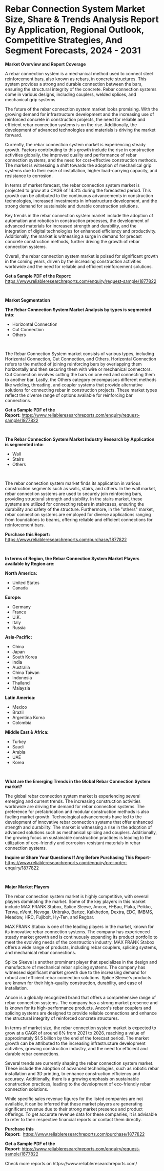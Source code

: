 <p><h1>Rebar Connection System Market Size, Share & Trends Analysis Report By Application, Regional Outlook, Competitive Strategies, And Segment Forecasts, 2024 - 2031</h1></p><p><strong>Market Overview and Report Coverage</strong></p>
<p><p>A rebar connection system is a mechanical method used to connect steel reinforcement bars, also known as rebars, in concrete structures. This system provides a strong and durable connection between the bars, ensuring the structural integrity of the concrete. Rebar connection systems come in various designs, including couplers, welded splices, and mechanical grip systems.</p><p>The future of the rebar connection system market looks promising. With the growing demand for infrastructure development and the increasing use of reinforced concrete in construction projects, the need for reliable and efficient rebar connection systems is on the rise. Additionally, the development of advanced technologies and materials is driving the market forward.</p><p>Currently, the rebar connection system market is experiencing steady growth. Factors contributing to this growth include the rise in construction activities globally, the improved quality and performance of rebar connection systems, and the need for cost-effective construction methods. The market is witnessing a shift towards the adoption of mechanical grip systems due to their ease of installation, higher load-carrying capacity, and resistance to corrosion.</p><p>In terms of market forecast, the rebar connection system market is projected to grow at a CAGR of 14.3% during the forecasted period. This growth can be attributed to the continuous advancements in construction technologies, increased investments in infrastructure development, and the strong demand for sustainable and durable construction solutions.</p><p>Key trends in the rebar connection system market include the adoption of automation and robotics in construction processes, the development of advanced materials for increased strength and durability, and the integration of digital technologies for enhanced efficiency and productivity. Additionally, the market is witnessing a surge in demand for precast concrete construction methods, further driving the growth of rebar connection systems.</p><p>Overall, the rebar connection system market is poised for significant growth in the coming years, driven by the increasing construction activities worldwide and the need for reliable and efficient reinforcement solutions.</p></p>
<p><strong>Get a Sample PDF of the Report:</strong> <a href="https://www.reliableresearchreports.com/enquiry/request-sample/1877822">https://www.reliableresearchreports.com/enquiry/request-sample/1877822</a></p>
<p>&nbsp;</p>
<p><strong>Market Segmentation</strong></p>
<p><strong>The Rebar Connection System Market Analysis by types is segmented into:</strong></p>
<p><ul><li>Horizontal Connection</li><li>Cut Connection</li><li>Others</li></ul></p>
<p>&nbsp;</p>
<p><p>The Rebar Connection System market consists of various types, including Horizontal Connection, Cut Connection, and Others. Horizontal Connection refers to the method of joining reinforcing bars by overlapping them horizontally and then securing them with wire or mechanical connectors. Cut Connection involves cutting the bars on one end and connecting them to another bar. Lastly, the Others category encompasses different methods like welding, threading, and coupler systems that provide alternative solutions for connecting rebar in construction projects. These market types reflect the diverse range of options available for reinforcing bar connections.</p></p>
<p><strong>Get a Sample PDF of the Report:</strong>&nbsp;<a href="https://www.reliableresearchreports.com/enquiry/request-sample/1877822">https://www.reliableresearchreports.com/enquiry/request-sample/1877822</a></p>
<p>&nbsp;</p>
<p><strong>The Rebar Connection System Market Industry Research by Application is segmented into:</strong></p>
<p><ul><li>Wall</li><li>Stairs</li><li>Others</li></ul></p>
<p>&nbsp;</p>
<p><p>The rebar connection system market finds its application in various construction segments such as walls, stairs, and others. In the wall market, rebar connection systems are used to securely join reinforcing bars, providing structural strength and stability. In the stairs market, these systems are utilized for connecting rebars in staircases, ensuring the durability and safety of the structure. Furthermore, in the "others" market, rebar connection systems are employed for diverse applications ranging from foundations to beams, offering reliable and efficient connections for reinforcement bars.</p></p>
<p><strong>Purchase this Report:</strong>&nbsp; <a href="https://www.reliableresearchreports.com/purchase/1877822">https://www.reliableresearchreports.com/purchase/1877822</a></p>
<p>&nbsp;</p>
<p><strong>In terms of Region, the Rebar Connection System Market Players available by Region are:</strong></p>
<p>
    <p> <strong> North America: </strong>
        <ul>
            <li>United States</li>
            <li>Canada</li>
        </ul>
        </p> 
    <p> <strong> Europe: </strong>
        <ul>
            <li>Germany</li>
            <li>France</li>
            <li>U.K.</li>
            <li>Italy</li>
            <li>Russia</li>
        </ul>
        </p> 
    <p> <strong> Asia-Pacific: </strong>
        <ul>
            <li>China</li>
            <li>Japan</li>
            <li>South Korea</li>
            <li>India</li>
            <li>Australia</li>
            <li>China Taiwan</li>
            <li>Indonesia</li>
            <li>Thailand</li>
            <li>Malaysia</li>
        </ul>
        </p> 
    <p> <strong> Latin America: </strong>
        <ul>
            <li>Mexico</li>
            <li>Brazil</li>
            <li>Argentina Korea</li>
            <li>Colombia</li>
        </ul>
        </p> 
    <p> <strong> Middle East & Africa: </strong>
        <ul>
            <li>Turkey</li>
            <li>Saudi</li>
            <li>Arabia</li>
            <li>UAE</li>
            <li>Korea</li>
        </ul>
    </p>
    </p>
<p>&nbsp;</p>
<p><strong>What are the Emerging Trends in the Global Rebar Connection System market?</strong></p>
<p><p>The global rebar connection system market is experiencing several emerging and current trends. The increasing construction activities worldwide are driving the demand for rebar connection systems. The preference for prefabrication and modular construction methods is also fueling market growth. Technological advancements have led to the development of innovative rebar connection systems that offer enhanced strength and durability. The market is witnessing a rise in the adoption of advanced solutions such as mechanical splicing and couplers. Additionally, the growing focus on sustainable construction practices is leading to the utilization of eco-friendly and corrosion-resistant materials in rebar connection systems.</p></p>
<p><strong>Inquire or Share Your Questions If Any Before Purchasing This Report</strong>- <a href="https://www.reliableresearchreports.com/enquiry/pre-order-enquiry/1877822">https://www.reliableresearchreports.com/enquiry/pre-order-enquiry/1877822</a></p>
<p>&nbsp;</p>
<p><strong>Major Market Players</strong></p>
<p><p>The rebar connection system market is highly competitive, with several players dominating the market. Some of the key players in this market include MAX FRANK Stabox, Splice Sleeve, Ancon, H-Bau, Plaka, Peikko, Terwa, nVent, Nevoga, Unbrako, Bartec, Kalkhedon, Dextra, EDC, IMBMS, Meadow, HRC, Fujibolt, Hy-Ten, and Regbar.</p><p>MAX FRANK Stabox is one of the leading players in the market, known for its innovative rebar connection systems. The company has experienced steady market growth and is continuously expanding its product portfolio to meet the evolving needs of the construction industry. MAX FRANK Stabox offers a wide range of products, including rebar couplers, splicing systems, and mechanical rebar connections.</p><p>Splice Sleeve is another prominent player that specializes in the design and manufacture of mechanical rebar splicing systems. The company has witnessed significant market growth due to the increasing demand for robust and efficient rebar connection solutions. Splice Sleeve's products are known for their high-quality construction, durability, and ease of installation.</p><p>Ancon is a globally recognized brand that offers a comprehensive range of rebar connection systems. The company has a strong market presence and is known for its high-performance products. Ancon's rebar couplers and splicing systems are designed to provide reliable connections and enhance the structural integrity of reinforced concrete structures.</p><p>In terms of market size, the rebar connection system market is expected to grow at a CAGR of around 6% from 2021 to 2026, reaching a value of approximately $1.5 billion by the end of the forecast period. The market growth can be attributed to the increasing infrastructure development activities, growing construction industry, and the need for efficient and durable rebar connections.</p><p>Several trends are currently shaping the rebar connection system market. These include the adoption of advanced technologies, such as robotic rebar installation and 3D printing, to enhance construction efficiency and accuracy. Additionally, there is a growing emphasis on sustainable construction practices, leading to the development of eco-friendly rebar connection solutions.</p><p>While specific sales revenue figures for the listed companies are not available, it can be inferred that these market players are generating significant revenue due to their strong market presence and product offerings. To get accurate revenue data for these companies, it is advisable to refer to their respective financial reports or contact them directly.</p></p>
<p><strong>Purchase this Report:</strong>&nbsp;&nbsp;<a href="https://www.reliableresearchreports.com/purchase/1877822">https://www.reliableresearchreports.com/purchase/1877822</a></p>
<p></p>
<p><strong>Get a Sample PDF of the Report:</strong>&nbsp;<a href="https://www.reliableresearchreports.com/enquiry/request-sample/1877822">https://www.reliableresearchreports.com/enquiry/request-sample/1877822</a></p>
<p>Check more reports on https://www.reliableresearchreports.com/</p>